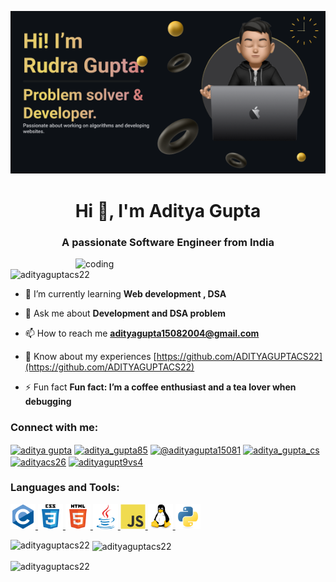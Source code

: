 ![logo](https://github.com/Rudragupta-1/Rudragupta-1/blob/main/bannerGitHub.png)
<h1 align="center">Hi 👋, I'm Aditya Gupta</h1>
<h3 align="center">A passionate Software Engineer from India</h3>


<img align="right" alt="coding" width="400" src="https://camo.githubusercontent.com/2366b34bb903c09617990fb5fff4622f3e941349e846ddb7e73df872a9d21233/68747470733a2f2f63646e2e6472696262626c652e636f6d2f75736572732f3733303730332f73637265656e73686f74732f363538313234332f6176656e746f2e676966">

<p align="left"> <img src="https://komarev.com/ghpvc/?username=adityaguptacs22&label=Profile%20views&color=0e75b6&style=flat" alt="adityaguptacs22" /> </p>

- 🌱 I’m currently learning **Web development , DSA**

- 💬 Ask me about **Development and DSA problem**

- 📫 How to reach me **adityagupta15082004@gmail.com**

- 📄 Know about my experiences [https://github.com/ADITYAGUPTACS22](https://github.com/ADITYAGUPTACS22)

- ⚡ Fun fact **Fun fact: I’m a coffee enthusiast and a tea lover when debugging**

<h3 align="left">Connect with me:</h3>
<p align="left">
<a href="https://linkedin.com/in/aditya gupta" target="blank"><img align="center" src="https://raw.githubusercontent.com/rahuldkjain/github-profile-readme-generator/master/src/images/icons/Social/linked-in-alt.svg" alt="aditya gupta" height="30" width="40" /></a>
<a href="https://www.codechef.com/users/aditya_gupta85" target="blank"><img align="center" src="https://cdn.jsdelivr.net/npm/simple-icons@3.1.0/icons/codechef.svg" alt="aditya_gupta85" height="30" width="40" /></a>
<a href="https://www.hackerrank.com/@adityagupta15081" target="blank"><img align="center" src="https://raw.githubusercontent.com/rahuldkjain/github-profile-readme-generator/master/src/images/icons/Social/hackerrank.svg" alt="@adityagupta15081" height="30" width="40" /></a>
<a href="https://codeforces.com/profile/aditya_gupta_cs" target="blank"><img align="center" src="https://raw.githubusercontent.com/rahuldkjain/github-profile-readme-generator/master/src/images/icons/Social/codeforces.svg" alt="aditya_gupta_cs" height="30" width="40" /></a>
<a href="https://www.leetcode.com/adityacs26" target="blank"><img align="center" src="https://raw.githubusercontent.com/rahuldkjain/github-profile-readme-generator/master/src/images/icons/Social/leet-code.svg" alt="adityacs26" height="30" width="40" /></a>
<a href="https://auth.geeksforgeeks.org/user/adityagupt9vs4" target="blank"><img align="center" src="https://raw.githubusercontent.com/rahuldkjain/github-profile-readme-generator/master/src/images/icons/Social/geeks-for-geeks.svg" alt="adityagupt9vs4" height="30" width="40" /></a>
</p>

<h3 align="left">Languages and Tools:</h3>
<p align="left"> <a href="https://www.cprogramming.com/" target="_blank" rel="noreferrer"> <img src="https://raw.githubusercontent.com/devicons/devicon/master/icons/c/c-original.svg" alt="c" width="40" height="40"/> </a> <a href="https://www.w3schools.com/css/" target="_blank" rel="noreferrer"> <img src="https://raw.githubusercontent.com/devicons/devicon/master/icons/css3/css3-original-wordmark.svg" alt="css3" width="40" height="40"/> </a> <a href="https://www.w3.org/html/" target="_blank" rel="noreferrer"> <img src="https://raw.githubusercontent.com/devicons/devicon/master/icons/html5/html5-original-wordmark.svg" alt="html5" width="40" height="40"/> </a> <a href="https://www.java.com" target="_blank" rel="noreferrer"> <img src="https://raw.githubusercontent.com/devicons/devicon/master/icons/java/java-original.svg" alt="java" width="40" height="40"/> </a> <a href="https://developer.mozilla.org/en-US/docs/Web/JavaScript" target="_blank" rel="noreferrer"> <img src="https://raw.githubusercontent.com/devicons/devicon/master/icons/javascript/javascript-original.svg" alt="javascript" width="40" height="40"/> </a> <a href="https://www.linux.org/" target="_blank" rel="noreferrer"> <img src="https://raw.githubusercontent.com/devicons/devicon/master/icons/linux/linux-original.svg" alt="linux" width="40" height="40"/> </a> <a href="https://www.python.org" target="_blank" rel="noreferrer"> <img src="https://raw.githubusercontent.com/devicons/devicon/master/icons/python/python-original.svg" alt="python" width="40" height="40"/> </a> </p>

<p><img align="left" src="https://github-readme-stats.vercel.app/api/top-langs?username=adityaguptacs22&show_icons=true&locale=en&layout=compact" alt="adityaguptacs22" /></p>

<p>&nbsp;<img align="center" src="https://github-readme-stats.vercel.app/api?username=adityaguptacs22&show_icons=true&locale=en" alt="adityaguptacs22" /></p>

<p><img align="center" src="https://github-readme-streak-stats.herokuapp.com/?user=adityaguptacs22&" alt="adityaguptacs22" /></p>
